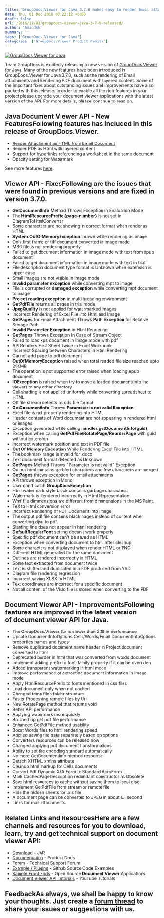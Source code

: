 ```yaml
---
title: 'GroupDocs.Viewer for Java 3.7.0 makes easy to render Email attachments and PDF document with layered content'
date: Thu, 01 Dec 2016 07:22:12 +0000
draft: false
url: /2016/12/01/groupdocs-viewer-java-3-7-0-released/
author: 'Amindsk'
summary: ''
tags: ['GroupDocs Viewer for Java']
categories: ['GroupDocs.Viewer Product Family']
---
```


[![GroupDocs Viewer for Java](https://blog.groupdocs.com/wp-content/uploads/sites/4/2014/05/GD_VWR_JavaIcon_114.png)](http://www.groupdocs.com/products/viewer/java)

Team GroupDocs is excitedly releasing a new version of [GroupDocs.Viewer for Java](http://www.groupdocs.com/products/viewer/java "GroupDocs.Viewer for Java"). Many of the new features have been introduced in GroupDocs.Viewer for Java 3.7.0, such as the rendering of Email attachments and Rendering PDF document with layered content. Some of the important fixes about outstanding issues and improvements have also packed with this release. In order to enable all the rich features in your project please upgrade your document viewer applications with the latest version of the API. For more details, please continue to read on.

## Java Document Viewer API - New FeaturesFollowing features has included in this release of **GroupDocs.Viewer**.

*   [Render Attachment as HTML from Email Document](https://docs.groupdocs.com/viewer/java "GroupDocs.Viewer")
*   Render PDF as Html with layered content
*   Support for hyperlinks referencing a worksheet in the same document
*   Opacity setting for Watermark

See more features [here](https://docs.groupdocs.com/viewer/java "GroupDocs.Viewer features").

## Viewer API - FixesFollowing are the issues that were found in previous versions and are fixed in version 3.7.0.

*   **GetDocumentInfo** Method Throws Exception in Evaluation Mode
*   The **HtmlResourcePrefix {page-number}** is not set in DiagramToHtmlConverter
*   Some characters are not showing in correct format when render as HTML
*   **System.OutOfMemoryException** thrown while rendering as image
*   Only first frame or tiff document converted in image mode
*   MSG file is not rendering properly
*   Failed to get document information in image mode with text from epub document
*   Failed to get document information in image mode with text in trial
*   File description document type format is Unknown when extension is upper case
*   Small images are not visible in image mode
*   **Invalid parameter exception** while converting mpt to image
*   File is corrupted or **damaged exception** while converting mpt document to image
*   **Project reading exception** in multithreading environment
*   **GetPdfFile** returns all pages in trial mode
*   **JpegQuality** is not applied for watermarked images
*   Incorrect Rendering of Excel File into Html and Image
*   **GetPages** for Email Attachment Throws **Path Exception** for Relative Storage Path
*   **Invalid Parameter Exception** in Html Rendering
*   **GetPages** Throws Exception In Case of Stream Object
*   Failed to load xps document in image mode with pdf
*   API Renders First Sheet Twice in Excel Workbook
*   Incorrect Spacing between Characters in Html Rendering
*   Cannot add page to pdf document
*   **OutOfMemoryException** raised when total readed file size reached upto 250MB
*   The operation is not supported error raised when loading epub document
*   **IOException** is raised when try to move a loaded document(into the viewer) to any other directory
*   Cell shading is not applied uniformly while converting spreadsheet to HTML
*   Ott file stream detects as ods file format
*   **GetDocumentInfo** Throws **Parameter is not valid Exception**
*   Excel file is not properly rendering into HTML
*   Header contents of Word document are not appearing in rendered html or images
*   Exception generated while calling **handler.getDocumentInfo(guid)**
*   Exception when calling **GetPdfFile/RotatePage/ReorderPage** with guid without extension
*   Incorrect watermark position and text in PDF file
*   **Out Of Memory Exception** While Rendering Excel File into HTML
*   The bookmark range is invalid for .docx
*   Text document format detected as Unknown
*   **GetPages** Method Throws "Parameter is not valid" Exception
*   Output html contains garbled characters and few characters are merged
*   **GetPages** throws exception for email attachments
*   API throws exception in Mono
*   User can't catch **GroupDocsException**
*   Html watermark style block contains garbage characters.
*   Watermark is Rendered Incorrectly in Html Representation
*   Wmf file dimmensions are different from dimmensions in the MS Paint.
*   TeX to Html conversion error
*   Incorrect Rendering of PDF Document into Image
*   The output pdf file contains black pages instead of content when converting djvu to pdf.
*   Slanting line does not appear in html rendering
*   **DefaultRegularFont** setting doesn't work properly
*   Specific pdf document can't be saved as HTML
*   Exception when converting document to html after cleanup
*   Some characters not displayed when render HTML or PNG
*   Different HTML generated for the same document
*   Outlines are rendered incorrectly in HTML
*   Some text extracted from document twice
*   Text is shifted and duplicated in a PDF produced from VSD
*   Diagram file rendering regression
*   Incorrect saving XLSX to HTML
*   Text coordinates are incorrect for a specific document
*   Not all content of the Visio file is stored when converting to the PDF

## Document Viewer API - ImprovementsFollowing features are improved in the latest version of **document viewer API for Java**.

*   The GroupDocs.Viewer 3.x is slower than 2.19 in performance
*   Update DocumentInfoOptions Cells/Words/Email DocumentInfoOptions properties names and types
*   Remove duplicated document name header in Project document converted to html
*   Deprecated border in html that was converted from words document
*   Implement adding prefix to font-family property if it can be overriden
*   Added transparent watermarking in html mode
*   Improve performance of extracting document information in image mode
*   Apply HtmlResourcePrefix to fonts mentioned in css files
*   Load document only when not cached
*   Changed temp files folder structure
*   Faster Processing remote files by Uri
*   New RotatePage method that returns void
*   Better API performance
*   Applying watermark more quickly
*   Brushed up get pdf file performance
*   Enhanced GetPdfFile method usability
*   Boost Words files to html rendering speed
*   Applied saving file data separately based on options
*   Converters resources can be released now
*   Changed applying pdf document transformations
*   Ability to set the encoding standard automatically
*   No more GetDocumentInfo method response
*   Detach XHTML xmlns attribute
*   Cleanup html markup for Cells documents
*   Convert Pdf Dynamic XFA Form to Standard AcroForm
*   Mark CachedPageDescription redundant constructor as Obsolete
*   Save html resources to cache without saving them to local disc.
*   Implement GetPdfFile from stream or remote file
*   Hide the hidden sheets for .xls file
*   A document page can be converted to JPEG in about 0.1 second
*   Links for mail attachments

## Related Links and ResourcesHere are a few channels and resources for you to download, learn, try and get technical support on **document viewer API**:

*   [Download](http://downloads.groupdocs.com/viewer/java "Download API") - JAR
*   [Documentation](https://docs.groupdocs.com/viewer/java "Document Viewer API Documentation ") - Product Docs
*   [Forum](http://groupdocs.com/Community/forums/groupdocs.viewer-product-family/4/showforum.aspx "Technical Support Forum") - Technical Support Forum
*   [Example / Plugins](https://github.com/groupdocs-viewer/GroupDocs.Viewer-for-Java "download example project and front ends") - Github Source Code Examples
*   [Sample Front Ends](https://github.com/groupdocs-viewer "Open Source Document Viewer Applications") - Open Source **Document Viewer** Applications
*   [Document Viewer API Tutorials](https://www.youtube.com/channel/UCgO8dwgI5KAsQCVegviVXYA "video tutorials") - YouTube Tutorials

## FeedbackAs always, we shall be happy to know your thoughts. Just create a [forum thread](http://groupdocs.com/Community/forums/groupdocs.viewer-product-family/4/showforum.aspx "Technical Support Forum") to share your issues or suggestions with us.




